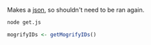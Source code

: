 Makes a [json](https://raw.githubusercontent.com/hyginn/Ontoscope/master/phylify/getMogrifyCells/mogrify-cellIDs.json), so shouldn't need to be ran again.

```bash
node get.js
```

```r
mogrifyIDs <- getMogrifyIDs()
```
